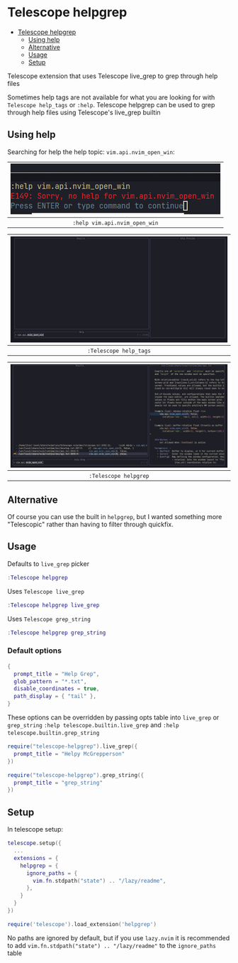 # Telescope helpgrep

<!--toc:start-->

- [Telescope helpgrep](#telescope-helpgrep)
  - [Using help](#using-help)
  - [Alternative](#alternative)
  - [Usage](#usage)
  - [Setup](#setup)
  <!--toc:end-->

Telescope extension that uses Telescope live_grep to grep through help files

Sometimes help tags are not available for what you are looking for with
`Telescope help_tags` or `:help`. Telescope helpgrep can be used to grep through
help files using Telescope's live_grep builtin

## Using help

Searching for help the help topic: `vim.api.nvim_open_win`:

| ![help](https://github.com/catgoose/telescope-helpgrep.nvim/blob/7c52e4840ee0f404d8f79d3a457d6214a073c1e9/helpgrep3.png "help") |
| :-----------------------------------------------------------------------------------------------------------------------------: |
|                                                  `:help vim.api.nvim_open_win`                                                  |

| ![Telescope helptags](https://github.com/catgoose/telescope-helpgrep.nvim/blob/7c52e4840ee0f404d8f79d3a457d6214a073c1e9/helpgrep1.png "Telescope help_tags") |
| :----------------------------------------------------------------------------------------------------------------------------------------------------------: |
|                                                                    `:Telescope help_tags`                                                                    |

| ![Telescope helpgrep](https://github.com/catgoose/telescope-helpgrep.nvim/blob/7c52e4840ee0f404d8f79d3a457d6214a073c1e9/helpgrep2.png "Telescope helpgrep") |
| :---------------------------------------------------------------------------------------------------------------------------------------------------------: |
|                                                                    `:Telescope helpgrep`                                                                    |

## Alternative

Of course you can use the built in `helpgrep`, but I wanted something more
"Telescopic" rather than having to filter through quickfix.

## Usage

Defaults to `live_grep` picker

```lua
:Telescope helpgrep
```

Uses `Telescope live_grep`

```lua
:Telescope helpgrep live_grep
```

Uses `Telescope grep_string`

```lua
:Telescope helpgrep grep_string
```

### Default options

```lua
{
  prompt_title = "Help Grep",
  glob_pattern = "*.txt",
  disable_coordinates = true,
  path_display = { "tail" },
}
```

These options can be overridden by passing opts table into `live_grep` or `grep_string`
`:help telescope.builtin.live_grep` and `:help telescope.builtin.grep_string`

```lua
require("telescope-helpgrep").live_grep({
  prompt_title = "Helpy McGrepperson"
})
```

```lua
require("telescope-helpgrep").grep_string({
  prompt_title = "grep_string"
})
```

## Setup

In telescope setup:

```lua
telescope.setup({
  ...
  extensions = {
    helpgrep = {
      ignore_paths = {
        vim.fn.stdpath("state") .. "/lazy/readme",
      },
    }
  }
})
```

```lua
require('telescope').load_extension('helpgrep')
```

No paths are ignored by default, but if you use `lazy.nvim` it is recommended
to add `vim.fn.stdpath("state") .. "/lazy/readme"` to the `ignore_paths` table
